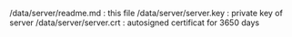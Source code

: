 /data/server/readme.md : this file
/data/server/server.key : private key of server
/data/server/server.crt : autosigned certificat for 3650 days